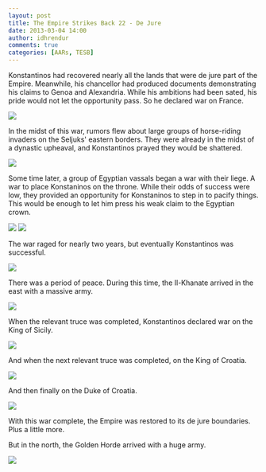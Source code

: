 ```yaml
---
layout: post
title: The Empire Strikes Back 22 - De Jure
date: 2013-03-04 14:00
author: idhrendur
comments: true
categories: [AARs, TESB]
---
```

Konstantinos had recovered nearly all the lands that were de jure part of the Empire. Meanwhile, his chancellor had produced documents demonstrating his claims to Genoa and Alexandria. While his ambitions had been sated, his pride would not let the opportunity pass. So he declared war on France.

![](/assets/tesb_images/22-1.png)

In the midst of this war, rumors flew about large groups of horse-riding invaders on the Seljuks' eastern borders. They were already in the midst of a dynastic upheaval, and Konstantinos prayed they would be shattered.

![](/assets/tesb_images/22-2.png)

Some time later, a group of Egyptian vassals began a war with their liege. A war to place Konstaninos on the throne. While their odds of success were low, they provided an opportunity for Konstaninos to step in to pacify things. This would be enough to let him press his weak claim to the Egyptian crown.

![](/assets/tesb_images/22-3.png)
![](/assets/tesb_images/22-4.png)

The war raged for nearly two years, but eventually Konstantinos was successful.

![](/assets/tesb_images/22-5.png)

There was a period of peace. During this time, the Il-Khanate arrived in the east with a massive army.

![](/assets/tesb_images/22-6.png)

When the relevant truce was completed, Konstantinos declared war on the King of Sicily.

![](/assets/tesb_images/22-7.png)

And when the next relevant truce was completed, on the King of Croatia.

![](/assets/tesb_images/22-8.png)

And then finally on the Duke of Croatia.

![](/assets/tesb_images/22-9.png)

With this war complete, the Empire was restored to its de jure boundaries. Plus a little more.

But in the north, the Golden Horde arrived with a huge army.

![](/assets/tesb_images/22-10.png)
